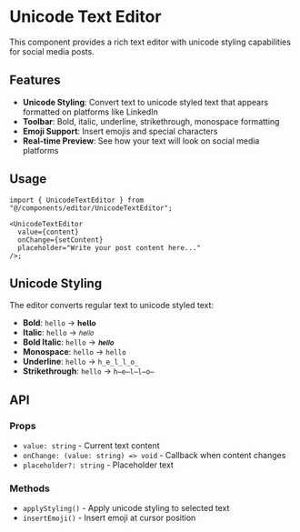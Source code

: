 # Unicode Text Editor

This component provides a rich text editor with unicode styling capabilities for social media posts.

## Features

- **Unicode Styling**: Convert text to unicode styled text that appears formatted on platforms like LinkedIn
- **Toolbar**: Bold, italic, underline, strikethrough, monospace formatting
- **Emoji Support**: Insert emojis and special characters
- **Real-time Preview**: See how your text will look on social media platforms

## Usage

```tsx
import { UnicodeTextEditor } from "@/components/editor/UnicodeTextEditor";

<UnicodeTextEditor
  value={content}
  onChange={setContent}
  placeholder="Write your post content here..."
/>;
```

## Unicode Styling

The editor converts regular text to unicode styled text:

- **Bold**: `hello` → `𝗵𝗲𝗹𝗹𝗼`
- **Italic**: `hello` → `ℎ𝑒𝑙𝑙𝑜`
- **Bold Italic**: `hello` → `𝒉𝒆𝒍𝒍𝒐`
- **Monospace**: `hello` → `𝚑𝚎𝚕𝚕𝚘`
- **Underline**: `hello` → `h̲e̲l̲l̲o̲`
- **Strikethrough**: `hello` → `h̶e̶l̶l̶o̶`

## API

### Props

- `value: string` - Current text content
- `onChange: (value: string) => void` - Callback when content changes
- `placeholder?: string` - Placeholder text

### Methods

- `applyStyling()` - Apply unicode styling to selected text
- `insertEmoji()` - Insert emoji at cursor position
